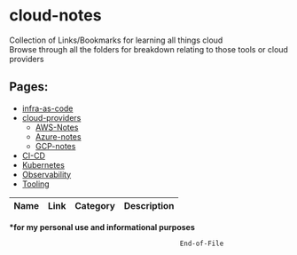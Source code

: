# cloud-notes

Collection of Links/Bookmarks for learning all things cloud\
Browse through all the folders for breakdown relating to those tools or cloud providers
	

## Pages:
- [infra-as-code](infra-as-code/)
- [cloud-providers](cloud-providers/)
	- [AWS-Notes](cloud-providers/aws-notes/aws-notes.md)
	- [Azure-notes](cloud-providers/azure-notes/azure-notes.md)
	- [GCP-notes](cloud-providers/gcp-notes/gcp-notes.md)
- [CI-CD](ci-cd/jenkins.md)
- [Kubernetes](kubernetes/k8s-notes.md)
- [Observability](observability/observability.md)
- [Tooling](tools/tooling.md)



<!-- Table -->

| Name    | Link     | Category | Description |
| ------- | -------- | -------- | ----------- |  



<!-- bold here -->
__*for my personal use and informational purposes__ 


```bash
                                           End-of-File
``` 